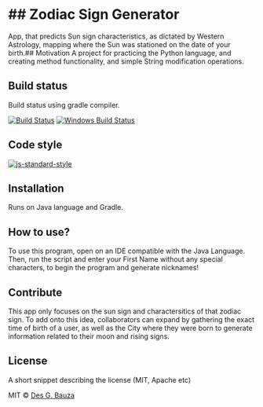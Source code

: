 # ## Zodiac Sign Generator 
App, that predicts Sun sign characteristics, as dictated by Western Astrology, mapping where the Sun was stationed on the date of your birth.## Motivation
A project for practicing the Python language, and creating method functionality, and simple String modification operations.

## Build status
Build status using gradle compiler.

[![Build Status](https://travis-ci.org/akashnimare/foco.svg?branch=master)](https://travis-ci.org/akashnimare/foco)
[![Windows Build Status](https://ci.appveyor.com/api/projects/status/github/akashnimare/foco?branch=master&svg=true)](https://ci.appveyor.com/project/akashnimare/foco/branch/master)

## Code style
[![js-standard-style](https://img.shields.io/badge/code%20style-standard-brightgreen.svg?style=flat)](https://github.com/feross/standard)
 
## Installation
Runs on Java language and Gradle.

## How to use?
To use this program, open on an IDE compatible with the Java Language. Then, run the script and enter your First Name without any special characters, to begin the program and generate nicknames!

## Contribute
This app only focuses on the sun sign and charactersitics of that zodiac sign. To add onto this idea, collaborators can expand by gathering the exact time of birth of a user, as well as the City where they were born to generate information related to their moon and rising signs.
## License
A short snippet describing the license (MIT, Apache etc)

MIT © [Des G. Bauza]()

